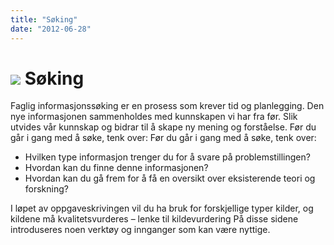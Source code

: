 ```yaml
---
title: "Søking"
date: "2012-06-28"
---
```


# ![](/images/illustrasjoner_sok_500x450.png) Søking

Faglig informasjonssøking er en prosess som krever tid og planlegging. Den nye informasjonen sammenholdes med kunnskapen vi har fra før. Slik utvides  vår kunnskap og bidrar til å skape ny mening og forståelse. Før du går i gang med å søke, tenk over:
Før du går i gang med å søke, tenk over:
*   Hvilken type informasjon trenger du for å svare på problemstillingen?
*	Hvordan kan du finne denne informasjonen?
*	Hvordan kan du gå frem for å få en oversikt over eksisterende teori og forskning?

I løpet av oppgaveskrivingen vil du ha bruk for forskjellige typer kilder, og kildene må kvalitetsvurderes – lenke til kildevurdering På disse sidene introduseres noen verktøy og innganger som kan være nyttige.


